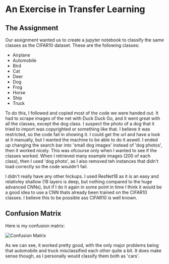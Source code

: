 # An Exercise in Transfer Learning

## The Assignment

Our assignment wanted us to create a jupyter notebook to classify the same classes as the CIFAR10 dataset. These are the following classes:

- Airplane
- Automobile
- Bird
- Cat
- Deer
- Dog
- Frog
- Horse
- Ship
- Truck

To do this, I followed and copied most of the code we were handed out. It had to scrape images of the net with Duck Duck Go, and it went great with all the classes, except the dog class.
I suspect the photo of a dog that it tried to import was copyrighted or something like that. I believe it was restricted, so the code fail in showing it. I could get the url and have 
a look at it manually, but I wanted the machine to be able to do it aswell. I ended up changing the search bar into 'small dog images' instead of 'dog photos', then it worked nicely.
This was ofcourse only when I wanted to see if the classes worked. When I retrieved many example images (200 of each class), then I used 'dog photo', as I also removed teh instances that didn't load correctly so the code wouldn't fail.

I didn't really have any other hickups. I used ResNet18 as it is an easy and relativley shallow (18 layers is deep, but nothing compared to the huge advanced CNNs), but
if I do it again in some point in time I think it would be a good idea to use a CNN thats already been trained on the CIFAR10 classes. I believe this to be possible ass CIFAR10 is well known.

## Confusion Matrix
Here is my confusion matrix:

![Confusion Matrix]("C:\Users\aaale\Downloads\438223487_1472977886927574_3038152678348461733_n.png")

As we can see, it worked pretty good, with the only major problems being that automobile and truck misclassified each other quite a bit. It does make sense though, as I personally would classify them both as 'cars'.
